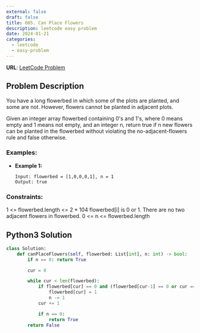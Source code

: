 ```yaml
---
external: false
draft: false
title: 605. Can Place Flowers
description: leetcode easy problem
date: 2024-01-21
categories:
  - leetcode
  - easy-problem
---
```


**URL**: [LeetCode Problem](https://leetcode.com/problems/can-place-flowers/description/)

## Problem Description

You have a long flowerbed in which some of the plots are planted, and some are not. However, flowers cannot be planted in adjacent plots.

Given an integer array flowerbed containing 0's and 1's, where 0 means empty and 1 means not empty, and an integer n, return true if n new flowers can be planted in the flowerbed without violating the no-adjacent-flowers rule and false otherwise.

### Examples:

- **Example 1:**

  ```plaintext
  Input: flowerbed = [1,0,0,0,1], n = 1
  Output: true
  ```

### Constraints:

1 <= flowerbed.length <= 2 \* 104
flowerbed[i] is 0 or 1.
There are no two adjacent flowers in flowerbed.
0 <= n <= flowerbed.length

## Python3 Solution

```python
class Solution:
    def canPlaceFlowers(self, flowerbed: List[int], n: int) -> bool:
        if n == 0: return True

        cur = 0

        while cur < len(flowerbed):
            if flowerbed[cur] == 0 and (flowerbed[cur-1] == 0 or cur == 0) and (cur == len(flowerbed)-1 or flowerbed[cur+1] == 0):
                flowerbed[cur] = 1
                n -= 1
            cur += 1

            if n == 0:
                return True
        return False

```
